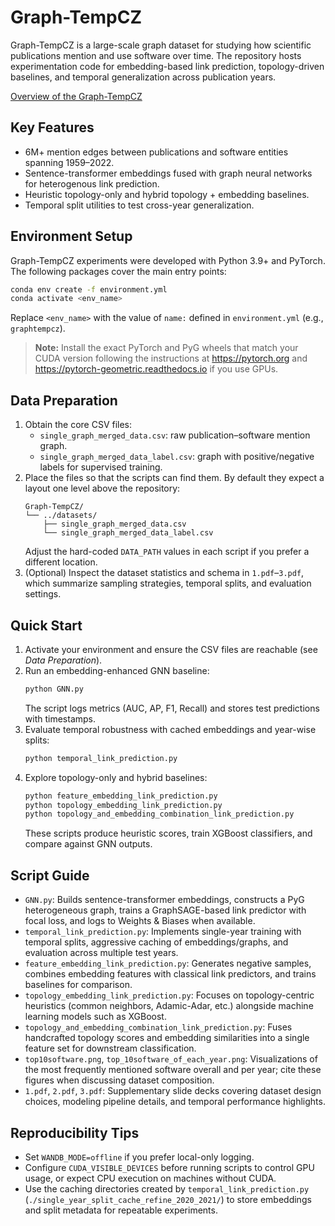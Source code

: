 # Graph-TempCZ
Graph-TempCZ is a large-scale graph dataset for studying how scientific publications mention and use software over time. The repository hosts experimentation code for embedding-based link prediction, topology-driven baselines, and temporal generalization across publication years.

<!-- ![Top 10 software overall](top10software.png)
![Top 10 software by publication year](top_10software_of_each_year.png) -->

[Overview of the Graph-TempCZ](./fig/fig2.png)

## Key Features
- 6M+ mention edges between publications and software entities spanning 1959–2022.
- Sentence-transformer embeddings fused with graph neural networks for heterogenous link prediction.
- Heuristic topology-only and hybrid topology + embedding baselines.
- Temporal split utilities to test cross-year generalization.

## Environment Setup
Graph-TempCZ experiments were developed with Python 3.9+ and PyTorch. The following packages cover the main entry points:

```bash
conda env create -f environment.yml
conda activate <env_name>
```

Replace `<env_name>` with the value of `name:` defined in `environment.yml` (e.g., `graphtempcz`).

> **Note:** Install the exact PyTorch and PyG wheels that match your CUDA version following the instructions at https://pytorch.org and https://pytorch-geometric.readthedocs.io if you use GPUs.

## Data Preparation
1. Obtain the core CSV files:
   - `single_graph_merged_data.csv`: raw publication–software mention graph.
   - `single_graph_merged_data_label.csv`: graph with positive/negative labels for supervised training.
2. Place the files so that the scripts can find them. By default they expect a layout one level above the repository:
   ```
   Graph-TempCZ/
   └── ../datasets/
       ├── single_graph_merged_data.csv
       └── single_graph_merged_data_label.csv
   ```
   Adjust the hard-coded `DATA_PATH` values in each script if you prefer a different location.
3. (Optional) Inspect the dataset statistics and schema in `1.pdf`–`3.pdf`, which summarize sampling strategies, temporal splits, and evaluation settings.

## Quick Start
1. Activate your environment and ensure the CSV files are reachable (see *Data Preparation*).
2. Run an embedding-enhanced GNN baseline:
   ```bash
   python GNN.py
   ```
   The script logs metrics (AUC, AP, F1, Recall) and stores test predictions with timestamps.
3. Evaluate temporal robustness with cached embeddings and year-wise splits:
   ```bash
   python temporal_link_prediction.py
   ```
4. Explore topology-only and hybrid baselines:
   ```bash
   python feature_embedding_link_prediction.py
   python topology_embedding_link_prediction.py
   python topology_and_embedding_combination_link_prediction.py
   ```
   These scripts produce heuristic scores, train XGBoost classifiers, and compare against GNN outputs.

## Script Guide
- `GNN.py`: Builds sentence-transformer embeddings, constructs a PyG heterogeneous graph, trains a GraphSAGE-based link predictor with focal loss, and logs to Weights & Biases when available.
- `temporal_link_prediction.py`: Implements single-year training with temporal splits, aggressive caching of embeddings/graphs, and evaluation across multiple test years.
- `feature_embedding_link_prediction.py`: Generates negative samples, combines embedding features with classical link predictors, and trains baselines for comparison.
- `topology_embedding_link_prediction.py`: Focuses on topology-centric heuristics (common neighbors, Adamic-Adar, etc.) alongside machine learning models such as XGBoost.
- `topology_and_embedding_combination_link_prediction.py`: Fuses handcrafted topology scores and embedding similarities into a single feature set for downstream classification.
- `top10software.png`, `top_10software_of_each_year.png`: Visualizations of the most frequently mentioned software overall and per year; cite these figures when discussing dataset composition.
- `1.pdf`, `2.pdf`, `3.pdf`: Supplementary slide decks covering dataset design choices, modeling pipeline details, and temporal performance highlights.

## Reproducibility Tips
- Set `WANDB_MODE=offline` if you prefer local-only logging.
- Configure `CUDA_VISIBLE_DEVICES` before running scripts to control GPU usage, or expect CPU execution on machines without CUDA.
- Use the caching directories created by `temporal_link_prediction.py` (`./single_year_split_cache_refine_2020_2021/`) to store embeddings and split metadata for repeatable experiments.
